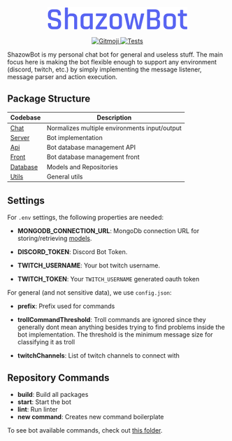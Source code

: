 <p align="center">
    <img width="320" src="https://raw.githubusercontent.com/TulioAbreu/shazow-bot/master/assets/ShazowBot.svg" alt="ShazowBot">
</p>
<p align="center">
    <a href="https://gitmoji.dev">
        <img src="https://img.shields.io/badge/gitmoji-%20😜%20😍-FFDD67.svg?style=flat-square" alt="Gitmoji">
    </a>
    <a href="https://github.com/TulioAbreu/shazow-bot/actions/workflows/main.yml">
        <img src="https://github.com/TulioAbreu/shazow-bot/actions/workflows/main.yml/badge.svg" alt="Tests">
    </a>
</p>

ShazowBot is my personal chat bot for general and useless stuff. The main focus here is making the bot
flexible enough to support any environment (discord, twitch, etc.) by simply implementing the message listener, message parser and action execution.

## Package Structure

| Codebase | Description |
| -------- | ----------- |
| [Chat](https://github.com/TulioAbreu/shazow-bot/tree/master/packages/chat)     | Normalizes multiple environments input/output |
| [Server](https://github.com/TulioAbreu/shazow-bot/tree/master/packages/server)   | Bot implementation |
| [Api](https://github.com/TulioAbreu/shazow-bot/tree/master/packages/api) | Bot database management API |
| [Front](https://github.com/TulioAbreu/shazow-bot/tree/master/packages/front) | Bot database management front |
| [Database](https://github.com/TulioAbreu/shazow-bot/tree/master/packages/database) | Models and Repositories |
| [Utils](https://github.com/TulioAbreu/shazow-bot/tree/master/packages/utils) | General utils |

## Settings

For `.env` settings, the following properties are needed:

- **MONGODB_CONNECTION_URL**: MongoDb connection URL for storing/retrieving [models](https://github.com/TulioAbreu/shazow-bot/tree/master/packages/server/src/models).

- **DISCORD_TOKEN**: Discord Bot Token.

- **TWITCH_USERNAME**: Your bot twitch username.

- **TWITCH_TOKEN**: Your `TWITCH_USERNAME` generated oauth token

For general (and not sensitive data), we use `config.json`:

- **prefix**: Prefix used for commands

- **trollCommandThreshold**: Troll commands are ignored since they generally dont mean anything besides trying to find problems inside the bot implementation. The threshold is the minimum message size for classifying it as troll

- **twitchChannels**: List of twitch channels to connect with

## Repository Commands

- **build**: Build all packages
- **start**: Start the bot
- **lint**: Run linter
- **new command**: Creates new command boilerplate

To see bot available commands, check out [this folder](https://github.com/TulioAbreu/shazow-bot/tree/master/docs).
